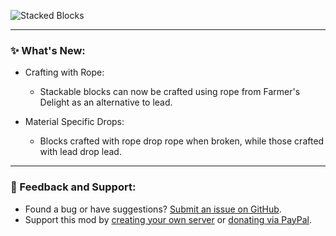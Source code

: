 ![Stacked Blocks](https://cdn.modrinth.com/data/LQlQFBH9/images/63094b4b88c4f5123af0bcd24ef4f741b1224ee5.png)

***

### ✨ What's New:

- Crafting with Rope:
  - Stackable blocks can now be crafted using rope from Farmer's Delight as an alternative to lead.

- Material Specific Drops:
  - Blocks crafted with rope drop rope when broken, while those crafted with lead drop lead.

***

### 📝 Feedback and Support:

- Found a bug or have suggestions? [Submit an issue on GitHub](https://github.com/axperty/stackedblocks-farmersdelight/issues/new).
- Support this mod by [creating your own server](https://url-shortener.curseforge.com/RVyce) or [donating via PayPal](https://paypal.me/kevgelhorn).